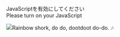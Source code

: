 JavaScriptを有効にしてください  
Please turn on your JavaScript

![](https://static.blahaj.zone/blahaj-logo.webp)Rainbow shork, do do, dootdoot do-do. 🎶